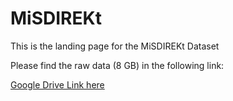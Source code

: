 # MiSDIREKt

This is the landing page for the MiSDIREKt Dataset 

Please find the raw data (8 GB) in the following link:

[Google Drive Link here](https://drive.google.com/file/d/1CMrufE9IB2CGuYgBD7V_YxdymZdZPkgj/view?usp=sharing)

